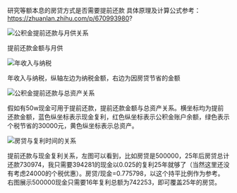 研究等额本息的房贷方式是否需要提前还款
具体原理及计算公式参考：https://zhuanlan.zhihu.com/p/670993980?

![公积金提前还款与月供关系](https://github.com/Ontheroad123/house_loan_model/assets/31181026/3aafba75-388c-4f2f-b6c2-2ff9ad052865)

提前还款金额与月供

![年收入与纳税](https://github.com/Ontheroad123/house_loan_model/assets/31181026/aca69ded-a6b0-40dd-8119-bd9479a6fdf7)

年收入与纳税，纵轴左边为纳税金额，右边为因房贷节省的金额

![公积金提前还款与总资产关系](https://github.com/Ontheroad123/house_loan_model/assets/31181026/208c3561-c5df-4980-9968-aa9cfdc25658)

假如有50w现金可用于提前还款，提前还款金额与总资产关系。横坐标均为提前还款金额，蓝色纵坐标表示现金复利，红色纵坐标表示公积金账户余额，绿色表示个税节省的30000元，黄色纵坐标表示总资产。

![房贷与复利时间的关系](https://github.com/Ontheroad123/house_loan_model/assets/31181026/60e86358-1c7d-4472-b4db-1e7743337899)

提前还款与现金复利关系，左图可以看到，比如房贷是500000，25年后房贷总计还款730974，我只需要394281的现金以0.025的复利25年就够了（当然这里还没有考虑24000的个税优惠）。房贷/现金=0.775798，以这个持平比例作为参考。右图展示500000现金只需要16年复利总额为742253，即可覆盖25年的房贷。
